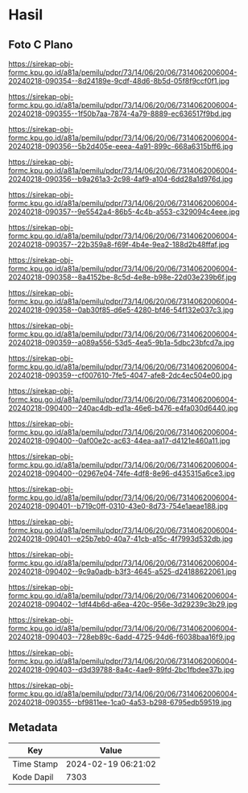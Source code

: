 # Hasil

## Foto C Plano

https://sirekap-obj-formc.kpu.go.id/a81a/pemilu/pdpr/73/14/06/20/06/7314062006004-20240218-090354--8d24189e-9cdf-48d6-8b5d-05f8f9ccf0f1.jpg

https://sirekap-obj-formc.kpu.go.id/a81a/pemilu/pdpr/73/14/06/20/06/7314062006004-20240218-090355--1f50b7aa-7874-4a79-8889-ec636517f9bd.jpg

https://sirekap-obj-formc.kpu.go.id/a81a/pemilu/pdpr/73/14/06/20/06/7314062006004-20240218-090356--5b2d405e-eeea-4a91-899c-668a6315bff6.jpg

https://sirekap-obj-formc.kpu.go.id/a81a/pemilu/pdpr/73/14/06/20/06/7314062006004-20240218-090356--b9a261a3-2c98-4af9-a104-6dd28a1d976d.jpg

https://sirekap-obj-formc.kpu.go.id/a81a/pemilu/pdpr/73/14/06/20/06/7314062006004-20240218-090357--9e5542a4-86b5-4c4b-a553-c329094c4eee.jpg

https://sirekap-obj-formc.kpu.go.id/a81a/pemilu/pdpr/73/14/06/20/06/7314062006004-20240218-090357--22b359a8-f69f-4b4e-9ea2-188d2b48ffaf.jpg

https://sirekap-obj-formc.kpu.go.id/a81a/pemilu/pdpr/73/14/06/20/06/7314062006004-20240218-090358--8a4152be-8c5d-4e8e-b98e-22d03e239b6f.jpg

https://sirekap-obj-formc.kpu.go.id/a81a/pemilu/pdpr/73/14/06/20/06/7314062006004-20240218-090358--0ab30f85-d6e5-4280-bf46-54f132e037c3.jpg

https://sirekap-obj-formc.kpu.go.id/a81a/pemilu/pdpr/73/14/06/20/06/7314062006004-20240218-090359--a089a556-53d5-4ea5-9b1a-5dbc23bfcd7a.jpg

https://sirekap-obj-formc.kpu.go.id/a81a/pemilu/pdpr/73/14/06/20/06/7314062006004-20240218-090359--cf007610-7fe5-4047-afe8-2dc4ec504e00.jpg

https://sirekap-obj-formc.kpu.go.id/a81a/pemilu/pdpr/73/14/06/20/06/7314062006004-20240218-090400--240ac4db-ed1a-46e6-b476-e4fa030d6440.jpg

https://sirekap-obj-formc.kpu.go.id/a81a/pemilu/pdpr/73/14/06/20/06/7314062006004-20240218-090400--0af00e2c-ac63-44ea-aa17-d4121e460a11.jpg

https://sirekap-obj-formc.kpu.go.id/a81a/pemilu/pdpr/73/14/06/20/06/7314062006004-20240218-090400--02967e04-74fe-4df8-8e96-d435315a6ce3.jpg

https://sirekap-obj-formc.kpu.go.id/a81a/pemilu/pdpr/73/14/06/20/06/7314062006004-20240218-090401--b719c0ff-0310-43e0-8d73-754e1aeae188.jpg

https://sirekap-obj-formc.kpu.go.id/a81a/pemilu/pdpr/73/14/06/20/06/7314062006004-20240218-090401--e25b7eb0-40a7-41cb-a15c-4f7993d532db.jpg

https://sirekap-obj-formc.kpu.go.id/a81a/pemilu/pdpr/73/14/06/20/06/7314062006004-20240218-090402--9c9a0adb-b3f3-4645-a525-d24188622061.jpg

https://sirekap-obj-formc.kpu.go.id/a81a/pemilu/pdpr/73/14/06/20/06/7314062006004-20240218-090402--1df44b6d-a6ea-420c-956e-3d29239c3b29.jpg

https://sirekap-obj-formc.kpu.go.id/a81a/pemilu/pdpr/73/14/06/20/06/7314062006004-20240218-090403--728eb89c-6add-4725-94d6-f6038baa16f9.jpg

https://sirekap-obj-formc.kpu.go.id/a81a/pemilu/pdpr/73/14/06/20/06/7314062006004-20240218-090403--d3d39788-8a4c-4ae9-89fd-2bc1fbdee37b.jpg

https://sirekap-obj-formc.kpu.go.id/a81a/pemilu/pdpr/73/14/06/20/06/7314062006004-20240218-090355--bf9811ee-1ca0-4a53-b298-6795edb59519.jpg


## Metadata

| Key        | Value               |
| ---------- | ------------------- |
| Time Stamp | 2024-02-19 06:21:02 |
| Kode Dapil | 7303                |



